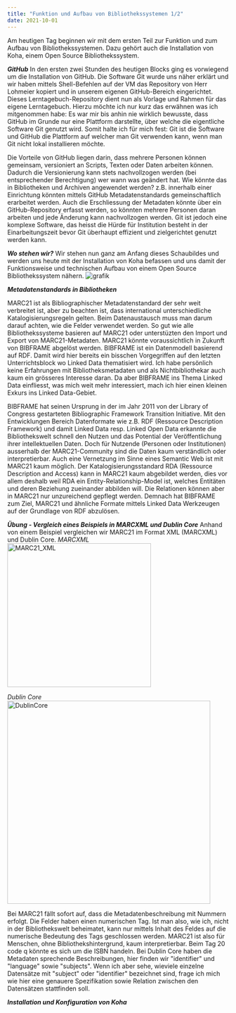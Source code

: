 ```yaml
---
title: "Funktion und Aufbau von Bibliothekssystemen 1/2"
date: 2021-10-01
---
```


Am heutigen Tag beginnen wir mit dem ersten Teil zur Funktion und zum Aufbau von Bibliothekssystemen. Dazu gehört auch die Installation von Koha, einem Open Source Bibliothekssystem.

***GitHub***
In den ersten zwei Stunden des heutigen Blocks ging es vorwiegend um die Installation von GitHub. Die Software Git wurde uns näher erklärt und wir haben mittels Shell-Befehlen auf der VM das Repository von Herr Lohmeier kopiert und in unserem eigenen GitHub-Bereich eingerichtet. Dieses Lerntagebuch-Repository dient nun als Vorlage und Rahmen für das eigene Lerntagebuch. Hierzu möchte ich nur kurz das erwähnen was ich mitgenommen habe: Es war mir bis anhin nie wirklich bewusste, dass GitHub im Grunde nur eine Plattform darstellte, über welche die eigentliche Software Git genutzt wird. Somit halte ich für mich fest: Git ist die Software und GitHub die Plattform auf welcher man Git verwenden kann, wenn man Git nicht lokal installieren möchte.

Die Vorteile von GitHub liegen darin, dass mehrere Personen können gemeinsam, versioniert an Scripts, Texten oder Daten arbeiten können. Dadurch die Versionierung kann stets nachvollzogen werden (bei entsprechender Berechtigung) wer wann was geändert hat. Wie könnte das in Bibliotheken und Archiven angewendet werden? z.B. innerhalb einer Einrichtung könnten mittels GitHub Metadatenstandards gemeinschaftlich erarbeitet werden. Auch die Erschliessung der Metadaten könnte über ein GitHub-Repository erfasst werden, so könnten mehrere Personen daran arbeiten und jede Änderung kann nachvollzogen werden. Git ist jedoch eine komplexe Software, das heisst die Hürde für Institution besteht in der Einarbeitungszeit bevor Git überhaupt effizient und zielgerichtet genutzt werden kann.

***Wo stehen wir?***
Wir stehen nun ganz am Anfang dieses Schaubildes und werden uns heute mit der Installation von Koha befassen und uns damit der Funktionsweise und technischen Aufbau von einem Open Source Bibliothekssystem nähern.
![grafik](https://user-images.githubusercontent.com/74451681/147768174-24b978d3-89ff-46a2-8f68-db2618618759.png)

***Metadatenstandards in Bibliotheken***

MARC21 ist als Bibliographischer Metadatenstandard der sehr weit verbreitet ist, aber zu beachten ist, dass international unterschiedliche Katalogisierungsregeln gelten. Beim Datenaustausch muss man darum darauf achten, wie die Felder verwendet werden. So gut wie alle Bibliothekssysteme basieren auf MARC21 oder unterstüzten  den Import und Export von MARC21-Metadaten.
MARC21 könnte voraussichtlich in Zukunft von BIBFRAME abgelöst werden. BIBFRAME ist ein Datenmodell basierend auf RDF. Damit wird hier bereits ein bisschen Vorgegriffen auf den letzten Unterrichtsblock wo Linked Data thematisiert wird. Ich habe persönlich keine Erfahrungen mit Bibliotheksmetadaten und als Nichtbibliothekar auch kaum ein grösseres Interesse daran. Da aber BIBFRAME ins Thema Linked Data einfliesst, was mich weit mehr interessiert, mach ich hier einen kleinen Exkurs ins Linked Data-Gebiet.

BIBFRAME hat seinen Ursprung in der im Jahr 2011 von der Library of Congress gestarteten Bibliographic Framework Transition Initiative.
Mit den Entwicklungen Bereich Datenformate wie z.B. RDF (Ressource Description Framework) und damit Linked Data resp. Linked Open Data erkannte die Bibliothekswelt schnell den Nutzen und das Potential der Veröffentlichung ihrer intellektuellen Daten. Doch für Nutzende (Personen oder Institutionen) ausserhalb der MARC21-Community sind die Daten kaum verständlich oder interpretierbar. Auch eine Vernetzung im Sinne eines Semantic Web ist mit MARC21 kaum möglich. Der Katalogisierungsstandard RDA (Ressource Description and Access) kann in MARC21 kaum abgebildet werden, dies vor allem deshalb weil RDA ein Entity-Relationship-Model ist, welches Entitäten und deren Beziehung zueinander abbilden will. Die Relationen können aber in MARC21 nur unzureichend gepflegt werden. Demnach hat BIBFRAME zum Ziel, MARC21 und ähnliche Formate mittels Linked Data Werkzeugen auf der Grundlage von RDF abzulösen.

***Übung - Vergleich eines Beispiels in MARCXML und Dublin Core***
Anhand von einem Beispiel vergleichen wir MARC21 im Format XML (MARCXML) und Dublin Core.
*MARCXML*
<img width="327" alt="MARC21_XML" src="https://user-images.githubusercontent.com/74451681/151656329-d909c029-dfd4-4a22-a6b5-aa30f1c1851b.PNG">

*Dublin Core*
<img width="462" alt="DublinCore" src="https://user-images.githubusercontent.com/74451681/151656339-5d18d56c-0c72-41fb-af54-4f4709711166.PNG">

Bei MARC21 fällt sofort auf, dass die Metadatenbeschreibung mit Nummern erfolgt. Die Felder haben einen numerischen Tag. Ist man also, wie ich, nicht in der Bibliothekswelt beheimatet, kann nur mittels Inhalt des Feldes auf die numerische Bedeutung des Tags geschlossen werden. MARC21 ist also für Menschen, ohne Bibliothekshintergrund, kaum interpretierbar. Beim Tag 20 code q könnte es sich um die ISBN handeln. Bei Dublin Core haben die Metadaten sprechende Beschreibungen, hier finden wir "identifier" und "language" sowie "subjects". Wenn ich aber sehe, wieviele einzelne Datensätze mit "subject" oder "identifier" bezeichnet sind, frage ich mich wie hier eine genauere Spezifikation sowie Relation zwischen den Datensätzen stattfinden soll. 

***Installation und Konfiguration von Koha***


